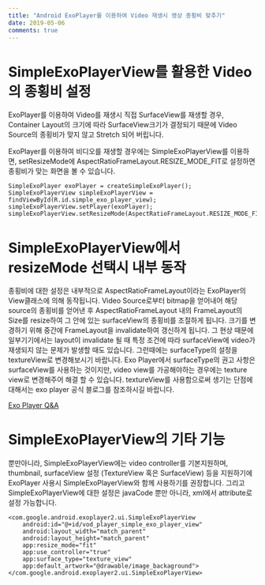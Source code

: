 ```yaml
---
title: "Android ExoPlayer를 이용하여 Video 재생시 영상 종횡비 맞추기"
date: 2019-05-06
comments: true
---
```


# SimpleExoPlayerView를 활용한 Video의 종횡비 설정

ExoPlayer를 이용하여 Video를 재생시 직접 SurfaceView를 재생할 경우, 
Container Layout의 크기에 따라 SurfaceView크기가 결정되기 때문에 
Video Source의 종횡비가 맞지 않고 Stretch 되어 버립니다.

ExoPlayer를 이용하여 비디오를 재생할 경우에는 SimpleExoPlayerView를 이용하면,
setResizeMode에 AspectRatioFrameLayout.RESIZE_MODE_FIT로 설정하면
종횡비가 맞는 화면을 볼 수 있습니다.

~~~
SimpleExoPlayer exoPlayer = createSimpleExoPlayer(); 
SimpleExoPlayerView simpleExoPlayerView = findViewById(R.id.simple_exo_player_view);
simpleExoPlayerView.setPlayer(exoPlayer);
simpleExoPlayerView.setResizeMode(AspectRatioFrameLayout.RESIZE_MODE_FIT);
~~~


# SimpleExoPlayerView에서 resizeMode 선택시 내부 동작 

종횡비에 대한 설정은 내부적으로 AspectRatioFrameLayout이라는 ExoPlayer의 View클래스에 의해 동작됩니다.
Video Source로부터 bitmap을 얻어내어 해당 source의 종횡비를 얻어낸 후 
AspectRatioFrameLayout 내의 FrameLayout의 Size를 resize하여 그 안에 있는 surfaceView의 종횡비를 조절하게 됩니다.
크기를 변경하기 위해 중간에 FrameLayout을 invalidate하여 갱신하게 됩니다.
그 현상 때문에 일부기기에서는 layout이 invalidate 될 때 특정 조건에 따라 surfaceView에 video가 재생되지 않는 문제가 발생할 때도 있습니다.
그런때에는 surfaceType의 설정을 textureView로 변경해보시기 바랍니다.
Exo Player에서 surfaceType의 권고 사항은 surfaceView를 사용하는 것이지만, 
video view를 가공해야하는 경우에는 texture view로 변경해주어 해결 할 수 있습니다.
textureView를 사용함으로써 생기는 단점에 대해서는 exo player 공식 블로그를 참조하시길 바랍니다.

[Exo Player Q&A](https://exoplayer.dev/faqs.html#should-i-use-surfaceview-or-textureview)


# SimpleExoPlayerView의 기타 기능

뿐만아니라, SimpleExoPlayerView에는 video controller를 기본지원하며, 
thumbnail, surfaceView 설정 (TextureView 혹은 SurfaceView) 등을 지원하기에
ExoPlayer 사용시 SimpleExoPlayerView와 함께 사용하기를 권장합니다.
그리고 SimpleExoPlayerView에 대한 설정은 javaCode 뿐만 아니라, xml에서 attribute로 설정 가능합니다.

~~~
<com.google.android.exoplayer2.ui.SimpleExoPlayerView
    android:id="@+id/vod_player_simple_exo_player_view"
    android:layout_width="match_parent"
    android:layout_height="match_parent"
    app:resize_mode="fit"
    app:use_controller="true"
    app:surface_type="texture_view"
    app:default_artwork="@drawable/image_backaground">
</com.google.android.exoplayer2.ui.SimpleExoPlayerView>
~~~



